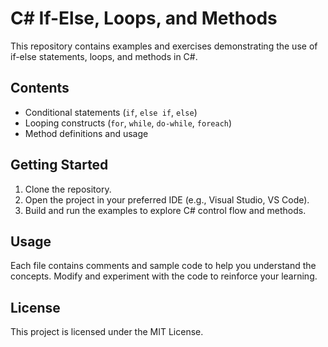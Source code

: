 
# C# If-Else, Loops, and Methods

This repository contains examples and exercises demonstrating the use of if-else statements, loops, and methods in C#.

## Contents

- Conditional statements (`if`, `else if`, `else`)
- Looping constructs (`for`, `while`, `do-while`, `foreach`)
- Method definitions and usage

## Getting Started

1. Clone the repository.
2. Open the project in your preferred IDE (e.g., Visual Studio, VS Code).
3. Build and run the examples to explore C# control flow and methods.

## Usage

Each file contains comments and sample code to help you understand the concepts. Modify and experiment with the code to reinforce your learning.

## License

This project is licensed under the MIT License.